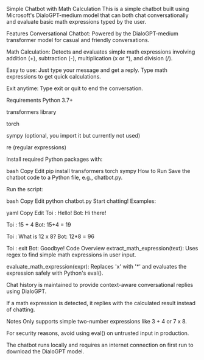 Simple Chatbot with Math Calculation
This is a simple chatbot built using Microsoft's DialoGPT-medium model that can both chat conversationally and evaluate basic math expressions typed by the user.

Features
Conversational Chatbot: Powered by the DialoGPT-medium transformer model for casual and friendly conversations.

Math Calculation: Detects and evaluates simple math expressions involving addition (+), subtraction (-), multiplication (x or *), and division (/).

Easy to use: Just type your message and get a reply. Type math expressions to get quick calculations.

Exit anytime: Type exit or quit to end the conversation.

Requirements
Python 3.7+

transformers library

torch

sympy (optional, you import it but currently not used)

re (regular expressions)

Install required Python packages with:

bash
Copy
Edit
pip install transformers torch sympy
How to Run
Save the chatbot code to a Python file, e.g., chatbot.py.

Run the script:

bash
Copy
Edit
python chatbot.py
Start chatting! Examples:

yaml
Copy
Edit
Toi : Hello!
Bot: Hi there!

Toi : 15 + 4
Bot: 15+4 = 19

Toi : What is 12 x 8?
Bot: 12*8 = 96

Toi : exit
Bot: Goodbye!
Code Overview
extract_math_expression(text): Uses regex to find simple math expressions in user input.

evaluate_math_expression(expr): Replaces 'x' with '*' and evaluates the expression safely with Python's eval().

Chat history is maintained to provide context-aware conversational replies using DialoGPT.

If a math expression is detected, it replies with the calculated result instead of chatting.

Notes
Only supports simple two-number expressions like 3 + 4 or 7 x 8.

For security reasons, avoid using eval() on untrusted input in production.

The chatbot runs locally and requires an internet connection on first run to download the DialoGPT model.
